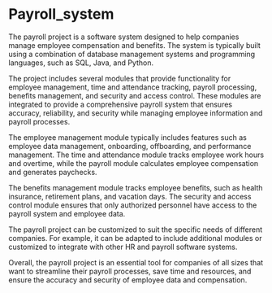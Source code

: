 # Payroll_system
The payroll project is a software system designed to help companies manage employee compensation and benefits. The system is typically built using a combination of database management systems and programming languages, such as SQL, Java, and Python.

The project includes several modules that provide functionality for employee management, time and attendance tracking, payroll processing, benefits management, and security and access control. These modules are integrated to provide a comprehensive payroll system that ensures accuracy, reliability, and security while managing employee information and payroll processes.

The employee management module typically includes features such as employee data management, onboarding, offboarding, and performance management. The time and attendance module tracks employee work hours and overtime, while the payroll module calculates employee compensation and generates paychecks.

The benefits management module tracks employee benefits, such as health insurance, retirement plans, and vacation days. The security and access control module ensures that only authorized personnel have access to the payroll system and employee data.

The payroll project can be customized to suit the specific needs of different companies. For example, it can be adapted to include additional modules or customized to integrate with other HR and payroll software systems.

Overall, the payroll project is an essential tool for companies of all sizes that want to streamline their payroll processes, save time and resources, and ensure the accuracy and security of employee data and compensation.
